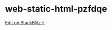 # web-static-html-pzfdqe

[Edit on StackBlitz ⚡️](https://stackblitz.com/edit/web-static-html-pzfdqe)